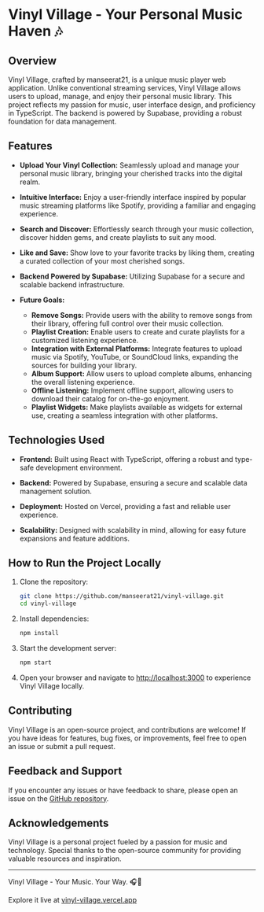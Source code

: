 # Vinyl Village - Your Personal Music Haven 🎶

## Overview

Vinyl Village, crafted by manseerat21, is a unique music player web application. Unlike conventional streaming services, Vinyl Village allows users to upload, manage, and enjoy their personal music library. This project reflects my passion for music, user interface design, and proficiency in TypeScript. The backend is powered by Supabase, providing a robust foundation for data management.

## Features

- **Upload Your Vinyl Collection:** Seamlessly upload and manage your personal music library, bringing your cherished tracks into the digital realm.

- **Intuitive Interface:** Enjoy a user-friendly interface inspired by popular music streaming platforms like Spotify, providing a familiar and engaging experience.

- **Search and Discover:** Effortlessly search through your music collection, discover hidden gems, and create playlists to suit any mood.

- **Like and Save:** Show love to your favorite tracks by liking them, creating a curated collection of your most cherished songs.

- **Backend Powered by Supabase:** Utilizing Supabase for a secure and scalable backend infrastructure.

- **Future Goals:**
  - **Remove Songs:** Provide users with the ability to remove songs from their library, offering full control over their music collection.
  - **Playlist Creation:** Enable users to create and curate playlists for a customized listening experience.
  - **Integration with External Platforms:** Integrate features to upload music via Spotify, YouTube, or SoundCloud links, expanding the sources for building your library.
  - **Album Support:** Allow users to upload complete albums, enhancing the overall listening experience.
  - **Offline Listening:** Implement offline support, allowing users to download their catalog for on-the-go enjoyment.
  - **Playlist Widgets:** Make playlists available as widgets for external use, creating a seamless integration with other platforms.

## Technologies Used

- **Frontend:** Built using React with TypeScript, offering a robust and type-safe development environment.

- **Backend:** Powered by Supabase, ensuring a secure and scalable data management solution.

- **Deployment:** Hosted on Vercel, providing a fast and reliable user experience.

- **Scalability:** Designed with scalability in mind, allowing for easy future expansions and feature additions.

## How to Run the Project Locally

1. Clone the repository:

    ```bash
    git clone https://github.com/manseerat21/vinyl-village.git
    cd vinyl-village
    ```

2. Install dependencies:

    ```bash
    npm install
    ```

3. Start the development server:

    ```bash
    npm start
    ```

4. Open your browser and navigate to [http://localhost:3000](http://localhost:3000) to experience Vinyl Village locally.

## Contributing

Vinyl Village is an open-source project, and contributions are welcome! If you have ideas for features, bug fixes, or improvements, feel free to open an issue or submit a pull request.

## Feedback and Support

If you encounter any issues or have feedback to share, please open an issue on the [GitHub repository](https://github.com/manseerat21/vinyl-village/issues).

## Acknowledgements

Vinyl Village is a personal project fueled by a passion for music and technology. Special thanks to the open-source community for providing valuable resources and inspiration.

---

Vinyl Village - Your Music. Your Way. 🎧🌟

Explore it live at [vinyl-village.vercel.app](https://vinyl-village.vercel.app)

